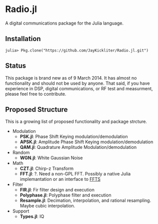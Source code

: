 # Radio.jl #

A digital communications package for the Julia language.

## Installation ##

```jlcon
julia> Pkg.clone("https://github.com/JayKickliter/Radio.jl.git")
```

## Status ##

This package is brand new as of 9 March 2014. It has almost no functionality and should not be used by anyone. That said, if you have experience in DSP, digital communications, or RF test and measurment, please feel free to contribute.

## Proposed Structure ##

This is a growing list of proposed functionality and package strcture.

* Modulation
	* **PSK.jl**: Phase Shift Keying modulation/demodulation
	* **APSK.jl**: Amplitude Phase Shift Keying modulation/demodulation
	* **QAM.jl**: Quadrature Amplitude Modulation/demodulation 	
* Random
	* **WGN.jl**: White Gaussian Noise
* Math
  * **CZT.jl**: Chirp-z Transform
  * **FFT.jl**: ?. Need a non-GPL FFT. Possibly a native Julia implemantation or an interface to [FFTS](https://github.com/anthonix/ffts)
* Filter
	* **FIR.jl**: Fir filter design and execution
	* **Polyphase.jl**: Polyphase filter and execution
	* **Resample.jl**: Decimation, interpolation, and rational resampling. Maybe cubic interpolation.
* Support
  * **Types.jl**: IQ